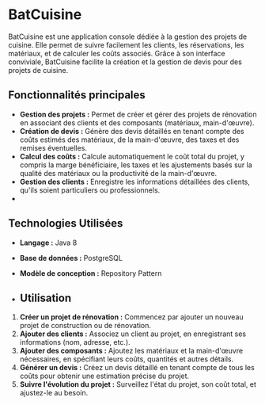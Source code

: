 
# BatCuisine

BatCuisine est une application console dédiée à la gestion des projets de cuisine. Elle permet de suivre facilement les clients, les réservations, les matériaux, et de calculer les coûts associés. Grâce à son interface conviviale, BatCuisine facilite la création et la gestion de devis pour des projets de cuisine.

## Fonctionnalités principales
- **Gestion des projets :** Permet de créer et gérer des projets de rénovation en associant des clients et des composants (matériaux, main-d'œuvre).
- **Création de devis :** Génère des devis détaillés en tenant compte des coûts estimés des matériaux, de la main-d'œuvre, des taxes et des remises éventuelles.
- **Calcul des coûts :** Calcule automatiquement le coût total du projet, y compris la marge bénéficiaire, les taxes et les ajustements basés sur la qualité des matériaux ou la productivité de la main-d'œuvre.
- **Gestion des clients :** Enregistre les informations détaillées des clients, qu'ils soient particuliers ou professionnels.
- 
## Technologies Utilisées

- **Langage :** Java 8
- **Base de données :** PostgreSQL
- **Modèle de conception :** Repository Pattern

- ## Utilisation
1. **Créer un projet de rénovation :** Commencez par ajouter un nouveau projet de construction ou de rénovation.
2. **Ajouter des clients :** Associez un client au projet, en enregistrant ses informations (nom, adresse, etc.).
3. **Ajouter des composants :** Ajoutez les matériaux et la main-d'œuvre nécessaires, en spécifiant leurs coûts, quantités et autres détails.
4. **Générer un devis :** Créez un devis détaillé en tenant compte de tous les coûts pour obtenir une estimation précise du projet.
5. **Suivre l'évolution du projet :** Surveillez l'état du projet, son coût total, et ajustez-le au besoin.
